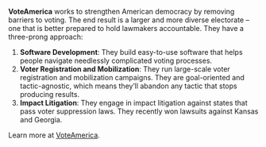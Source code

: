**VoteAmerica** works to strengthen American democracy by removing barriers to voting. The end result is a larger and more diverse electorate – one that is better prepared to hold lawmakers accountable. They have a three-prong approach:

1. **Software Development**: They build easy-to-use software that helps people navigate needlessly complicated voting processes.
2. **Voter Registration and Mobilization**: They run large-scale voter registration and mobilization campaigns. They are goal-oriented and tactic-agnostic, which means they’ll abandon any tactic that stops producing results.
3. **Impact Litigation**: They engage in impact litigation against states that pass voter suppression laws. They recently won lawsuits against Kansas and Georgia.

Learn more at [VoteAmerica](https://about.voteamerica.com/).
